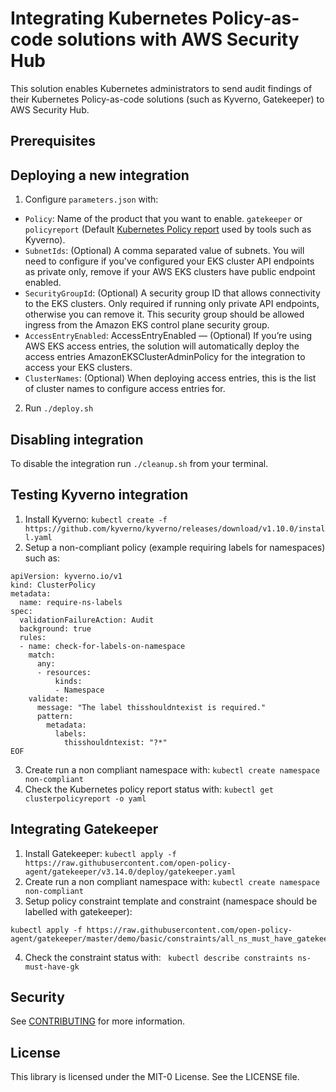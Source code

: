 # Integrating Kubernetes Policy-as-code solutions with AWS Security Hub

This solution enables Kubernetes administrators to send audit findings of their Kubernetes Policy-as-code solutions (such as Kyverno, Gatekeeper) to AWS Security Hub.

## Prerequisites

## Deploying a new integration

1. Configure `parameters.json` with:
* `Policy`: Name of the product that you want to enable. `gatekeeper` or `policyreport` (Default [Kubernetes Policy report](https://github.com/kubernetes-sigs/wg-policy-prototypes/tree/master/policy-report) used by tools such as Kyverno). 
* `SubnetIds`: (Optional) A comma separated value of subnets. You will need to configure if you've configured your EKS cluster API endpoints as private only, remove if your AWS EKS clusters have public endpoint enabled.
* `SecurityGroupId`: (Optional) A security group ID that allows connectivity to the EKS clusters. Only required if running only private API endpoints, otherwise you can remove it. This security group should be allowed ingress from the Amazon EKS control plane security group.
* `AccessEntryEnabled`: AccessEntryEnabled — (Optional) If you’re using AWS EKS access entries, the solution will automatically deploy the access entries AmazonEKSClusterAdminPolicy for the integration to access your EKS clusters.
* `ClusterNames`: (Optional) When deploying access entries, this is the list of cluster names to configure access entries for.
2. Run `./deploy.sh`

## Disabling integration

To disable the integration run `./cleanup.sh` from your terminal.

## Testing Kyverno integration

1. Install Kyverno: 
```kubectl create -f https://github.com/kyverno/kyverno/releases/download/v1.10.0/install.yaml```
2. Setup a non-compliant policy (example requiring labels for namespaces) such as:
```kubectl create -f - << EOF
apiVersion: kyverno.io/v1
kind: ClusterPolicy
metadata:
  name: require-ns-labels
spec:
  validationFailureAction: Audit
  background: true
  rules:
  - name: check-for-labels-on-namespace
    match:
      any:
      - resources:
          kinds:
          - Namespace
    validate:
      message: "The label thisshouldntexist is required."
      pattern:
        metadata:
          labels:
            thisshouldntexist: "?*"
EOF
```
3. Create run a non compliant namespace with:
```kubectl create namespace non-compliant```
4. Check the Kubernetes policy report status with:
```kubectl get clusterpolicyreport -o yaml```

## Integrating Gatekeeper

1. Install Gatekeeper:
```kubectl apply -f https://raw.githubusercontent.com/open-policy-agent/gatekeeper/v3.14.0/deploy/gatekeeper.yaml```
2. Create run a non compliant namespace with:
```kubectl create namespace non-compliant```
3. Setup policy constraint template and constraint (namespace should be labelled with gatekeeper):
```kubectl apply -f https://raw.githubusercontent.com/open-policy-agent/gatekeeper/master/demo/basic/templates/k8srequiredlabels_template.yaml
kubectl apply -f https://raw.githubusercontent.com/open-policy-agent/gatekeeper/master/demo/basic/constraints/all_ns_must_have_gatekeeper.yaml
```
4. Check the constraint status with:
``` kubectl describe constraints ns-must-have-gk```

## Security

See [CONTRIBUTING](CONTRIBUTING.md#security-issue-notifications) for more information.

## License

This library is licensed under the MIT-0 License. See the LICENSE file.

